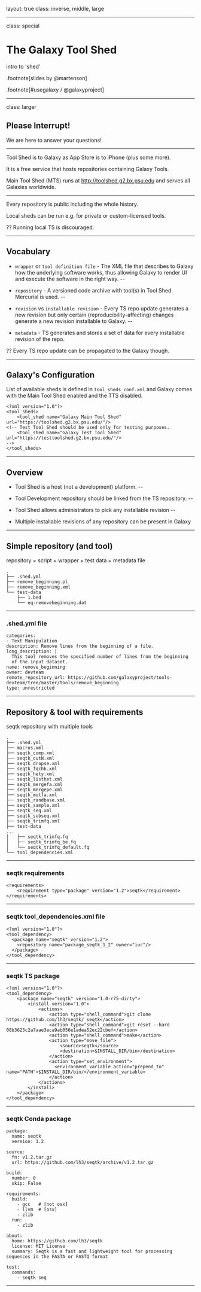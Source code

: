 layout: true
class: inverse, middle, large

---
class: special
# The Galaxy Tool Shed
intro to 'shed'

.footnote[slides by @martenson]

.footnote[\#usegalaxy / @galaxyproject]

---
class: larger

## Please Interrupt!

We are here to answer your questions!

---

Tool Shed is to Galaxy as App Store is to iPhone (plus some more).

It is a free service that hosts repositories containing Galaxy Tools.

Main Tool Shed (MTS) runs at http://toolshed.g2.bx.psu.edu and serves all Galaxies worldwide.

---

Every repository is public including the whole history.

Local sheds can be run e.g. for private or custom-licensed tools.

??
Running local TS is discouraged.

---
## Vocabulary

* `wrapper` or `tool definition file` - The XML file that describes to Galaxy how the underlying software works, thus allowing Galaxy to render UI and execute the software in the right way.
--

* `repository` - A versioned code archive with tool(s) in Tool Shed. Mercurial is used.
--

* `revision` vs `installable revision` - Every TS repo update generates a new revision but only certain (reproducibility-affecting) changes generate a new revision installable to Galaxy.
--

* `metadata` - TS generates and stores a set of data for every installable revision of the repo.

??
Every TS repo update can be propagated to the Galaxy though.

---
## Galaxy's Configuration

List of available sheds is defined in `tool_sheds_conf.xml` and Galaxy comes with the Main Tool Shed enabled and the TTS disabled.
```
<?xml version="1.0"?>
<tool_sheds>
    <tool_shed name="Galaxy Main Tool Shed" url="https://toolshed.g2.bx.psu.edu/"/>
<!-- Test Tool Shed should be used only for testing purposes.
    <tool_shed name="Galaxy Test Tool Shed" url="https://testtoolshed.g2.bx.psu.edu/"/>
-->
</tool_sheds>
```
---
## Overview

* Tool Shed is a host (not a development) platform.
--

* Tool Development repository should be linked from the TS repository.
--

* Tool Shed allows administrators to pick any installable revision
--

* Multiple installable revisions of any repository can be present in Galaxy

---

## Simple repository (and tool)

repository = script + wrapper + test data + metadata file

```
.
├── .shed.yml
├── remove_beginning.pl
├── remove_beginning.xml
└── test-data
    ├── 1.bed
    └── eq-removebeginning.dat

```

---
### .shed.yml file

```
categories:
- Text Manipulation
description: Remove lines from the beginning of a file.
long_description: |
  This tool removes the specified number of lines from the beginning
  of the input dataset.
name: remove_beginning
owner: devteam
remote_repository_url: https://github.com/galaxyproject/tools-devteam/tree/master/tools/remove_beginning
type: unrestricted
```

---
## Repository & tool with requirements
seqtk repository with multiple tools

```
.
├── .shed.yml
├── macros.xml
├── seqtk_comp.xml
├── seqtk_cutN.xml
├── seqtk_dropse.xml
├── seqtk_fqchk.xml
├── seqtk_hety.xml
├── seqtk_listhet.xml
├── seqtk_mergefa.xml
├── seqtk_mergepe.xml
├── seqtk_mutfa.xml
├── seqtk_randbase.xml
├── seqtk_sample.xml
├── seqtk_seq.xml
├── seqtk_subseq.xml
├── seqtk_trimfq.xml
├── test-data
...
│   ├── seqtk_trimfq.fq
│   ├── seqtk_trimfq_be.fq
│   └── seqtk_trimfq_default.fq
└── tool_dependencies.xml
```

---
### seqtk requirements

```
<requirements>
    <requirement type="package" version="1.2">seqtk</requirement>
</requirements>
```

---

### seqtk tool_dependencies.xml file

```
<?xml version="1.0"?>
<tool_dependency>
  <package name="seqtk" version="1.2">
    <repository name="package_seqtk_1_2" owner="iuc"/>
  </package>
</tool_dependency>
```

---

### seqtk TS package

```
<?xml version="1.0"?>
<tool_dependency>
    <package name="seqtk" version="1.0-r75-dirty">
        <install version="1.0">
            <actions>
                <action type="shell_command">git clone https://github.com/lh3/seqtk/ seqtk</action>
                <action type="shell_command">git reset --hard 08b3625c2a7aae3eca9ab056e1adea52ec22cbef</action>
                <action type="shell_command">make</action>
                <action type="move_file">
                    <source>seqtk</source>
                    <destination>$INSTALL_DIR/bin</destination>
                </action>
                <action type="set_environment">
                  <environment_variable action="prepend_to" name="PATH">$INSTALL_DIR/bin/</environment_variable>
                </action>
            </actions>
        </install>
    </package>
</tool_dependency>
```

---
### seqtk Conda package

```
package:
  name: seqtk
  version: 1.2

source:
  fn: v1.2.tar.gz
  url: https://github.com/lh3/seqtk/archive/v1.2.tar.gz

build:
  number: 0
  skip: False

requirements:
  build:
    - gcc   # [not osx]
    - llvm  # [osx]
    - zlib
  run:
    - zlib

about:
  home: https://github.com/lh3/seqtk
  license: MIT License
  summary: Seqtk is a fast and lightweight tool for processing sequences in the FASTA or FASTQ format

test:
  commands:
    - seqtk seq
```

---
